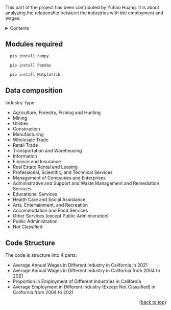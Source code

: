 <a name="readme-top"></a>

This part of the project has been contributed by Yuhao Huang. It is about analyzing the relationship between the industries with the employment and wages.


<!-- TABLE OF CONTENTS -->
<details>
  <summary>Contents</summary>
  <ol>
    <li><a href="#modules-required">Modules required</a></li>
    <li><a href="#modules-required">Data composition</a></li>
    <li><a href="#code-structure">Code Structure</a></li>
  </ol>
</details>



<!-- Modules required -->
## Modules required

```sh
  pip install numpy
```
```sh
  pip install Pandas
```
```sh
  pip install Matplotlib
```



<!-- Data composition -->
## Data composition

Industry Type:
* Agriculture, Forestry, Fishing and Hunting
* Mining
* Utilities
* Construction
* Manufacturing
* Wholesale Trade
* Retail Trade
* Transportation and Warehousing
* Information
* Finance and Insurance
* Real Estate Rental and Leasing
* Professional, Scientific, and Technical Services
* Management of Companies and Enterprises
* Administrative and Support and Waste Management and Remediation Services
* Educational Services
* Health Care and Social Assistance
* Arts, Entertainment, and Recreation
* Accommodation and Food Services
* Other Services (except Public Administration)
* Public Administration
* Not Classified




<!-- Code Structure -->
## Code Structure

The code is structure into 4 parts:
* Average Annual Wages in Different Industry in California in 2021
* Average Annual Wages in Different Industry in California from 2004 to 2021
* Proportion in Employment of Different Industries in California
* Average Employment in Different Industry (Except Not Classified) in California from 2004 to 2021



<p align="right">(<a href="#readme-top">back to top</a>)</p>
